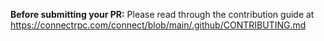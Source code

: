 **Before submitting your PR:** Please read through the contribution guide at https://connectrpc.com/connect/blob/main/.github/CONTRIBUTING.md
